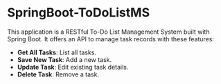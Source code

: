 # SpringBoot-ToDoListMS

This application is a RESTful To-Do List Management System built with Spring Boot. It offers an API to manage task records with these features:

- **Get All Tasks**: List all tasks.
- **Save New Task**: Add a new task.
- **Update Task**: Edit existing task details.
- **Delete Task**: Remove a task.
